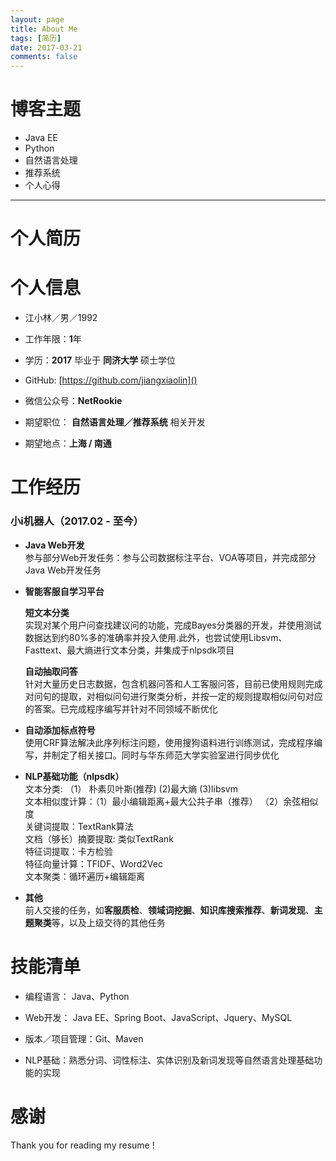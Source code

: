 ```yaml
---
layout: page
title: About Me
tags: [简历]
date: 2017-03-21
comments: false
---
```


# 博客主题

* Java EE  
* Python  
* 自然语言处理  
* 推荐系统
* 个人心得

---
# 个人简历

# 个人信息 

* 江小林／男／1992  

* 工作年限：**1**年  

* 学历：**2017** 毕业于 **同济大学** 硕士学位

* GitHub:   [https://github.com/jiangxiaolin]()

* 微信公众号：**NetRookie**

* 期望职位： **自然语言处理／推荐系统** 相关开发

* 期望地点：**上海 / 南通**


# 工作经历

### 小i机器人（2017.02 - 至今） 

* **Java Web开发**  
参与部分Web开发任务：参与公司数据标注平台、VOA等项目，并完成部分Java Web开发任务 

* **智能客服自学习平台**  

	**短文本分类**  
	实现对某个用户问查找建议问的功能，完成Bayes分类器的开发，并使用测试数据达到约80%多的准确率并投入使用.此外，也尝试使用Libsvm、Fasttext、最大熵进行文本分类，并集成于nlpsdk项目
 
	**自动抽取问答**  
	针对大量历史日志数据，包含机器问答和人工客服问答，目前已使用规则完成对问句的提取，对相似问句进行聚类分析，并按一定的规则提取相似问句对应的答案。已完成程序编写并针对不同领域不断优化
 
* **自动添加标点符号**  
使用CRF算法解决此序列标注问题，使用搜狗语料进行训练测试，完成程序编写，并制定了相关接口。同时与华东师范大学实验室进行同步优化

* **NLP基础功能（nlpsdk）**  
文本分类: （1） 朴素贝叶斯(推荐) (2)最大熵  (3)libsvm  文本相似度计算：（1）最小编辑距离+最大公共子串（推荐） （2）余弦相似度  关键词提取：TextRank算法  文档（够长）摘要提取: 类似TextRank  特征词提取：卡方检验  特征向量计算：TFIDF、Word2Vec  文本聚类：循环遍历+编辑距离  


* **其他**  
前人交接的任务，如**客服质检**、**领域词挖掘**、**知识库搜索推荐**、**新词发现**、**主题聚类**等，以及上级交待的其他任务



# 技能清单  

* 编程语言： Java、Python

* Web开发： Java EE、Spring Boot、JavaScript、Jquery、MySQL

* 版本／项目管理：Git、Maven

* NLP基础：熟悉分词、词性标注、实体识别及新词发现等自然语言处理基础功能的实现


# 感谢
Thank you for reading my resume !


